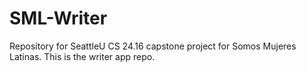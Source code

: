 # SML-Writer
Repository for SeattleU CS 24.16 capstone project for Somos Mujeres Latinas. This is the writer app repo.
